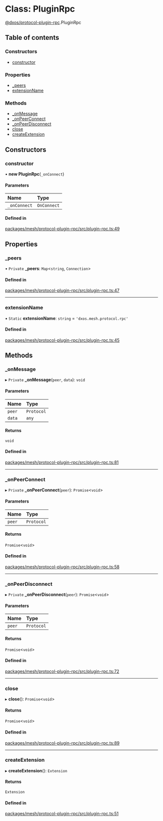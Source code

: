 # Class: PluginRpc

[@dxos/protocol-plugin-rpc](../modules/dxos_protocol_plugin_rpc.md).PluginRpc

## Table of contents

### Constructors

- [constructor](dxos_protocol_plugin_rpc.PluginRpc.md#constructor)

### Properties

- [\_peers](dxos_protocol_plugin_rpc.PluginRpc.md#_peers)
- [extensionName](dxos_protocol_plugin_rpc.PluginRpc.md#extensionname)

### Methods

- [\_onMessage](dxos_protocol_plugin_rpc.PluginRpc.md#_onmessage)
- [\_onPeerConnect](dxos_protocol_plugin_rpc.PluginRpc.md#_onpeerconnect)
- [\_onPeerDisconnect](dxos_protocol_plugin_rpc.PluginRpc.md#_onpeerdisconnect)
- [close](dxos_protocol_plugin_rpc.PluginRpc.md#close)
- [createExtension](dxos_protocol_plugin_rpc.PluginRpc.md#createextension)

## Constructors

### constructor

• **new PluginRpc**(`_onConnect`)

#### Parameters

| Name | Type |
| :------ | :------ |
| `_onConnect` | `OnConnect` |

#### Defined in

[packages/mesh/protocol-plugin-rpc/src/plugin-rpc.ts:49](https://github.com/dxos/dxos/blob/32ae9b579/packages/mesh/protocol-plugin-rpc/src/plugin-rpc.ts#L49)

## Properties

### \_peers

• `Private` **\_peers**: `Map`<`string`, `Connection`\>

#### Defined in

[packages/mesh/protocol-plugin-rpc/src/plugin-rpc.ts:47](https://github.com/dxos/dxos/blob/32ae9b579/packages/mesh/protocol-plugin-rpc/src/plugin-rpc.ts#L47)

___

### extensionName

▪ `Static` **extensionName**: `string` = `'dxos.mesh.protocol.rpc'`

#### Defined in

[packages/mesh/protocol-plugin-rpc/src/plugin-rpc.ts:45](https://github.com/dxos/dxos/blob/32ae9b579/packages/mesh/protocol-plugin-rpc/src/plugin-rpc.ts#L45)

## Methods

### \_onMessage

▸ `Private` **_onMessage**(`peer`, `data`): `void`

#### Parameters

| Name | Type |
| :------ | :------ |
| `peer` | `Protocol` |
| `data` | `any` |

#### Returns

`void`

#### Defined in

[packages/mesh/protocol-plugin-rpc/src/plugin-rpc.ts:81](https://github.com/dxos/dxos/blob/32ae9b579/packages/mesh/protocol-plugin-rpc/src/plugin-rpc.ts#L81)

___

### \_onPeerConnect

▸ `Private` **_onPeerConnect**(`peer`): `Promise`<`void`\>

#### Parameters

| Name | Type |
| :------ | :------ |
| `peer` | `Protocol` |

#### Returns

`Promise`<`void`\>

#### Defined in

[packages/mesh/protocol-plugin-rpc/src/plugin-rpc.ts:58](https://github.com/dxos/dxos/blob/32ae9b579/packages/mesh/protocol-plugin-rpc/src/plugin-rpc.ts#L58)

___

### \_onPeerDisconnect

▸ `Private` **_onPeerDisconnect**(`peer`): `Promise`<`void`\>

#### Parameters

| Name | Type |
| :------ | :------ |
| `peer` | `Protocol` |

#### Returns

`Promise`<`void`\>

#### Defined in

[packages/mesh/protocol-plugin-rpc/src/plugin-rpc.ts:72](https://github.com/dxos/dxos/blob/32ae9b579/packages/mesh/protocol-plugin-rpc/src/plugin-rpc.ts#L72)

___

### close

▸ **close**(): `Promise`<`void`\>

#### Returns

`Promise`<`void`\>

#### Defined in

[packages/mesh/protocol-plugin-rpc/src/plugin-rpc.ts:89](https://github.com/dxos/dxos/blob/32ae9b579/packages/mesh/protocol-plugin-rpc/src/plugin-rpc.ts#L89)

___

### createExtension

▸ **createExtension**(): `Extension`

#### Returns

`Extension`

#### Defined in

[packages/mesh/protocol-plugin-rpc/src/plugin-rpc.ts:51](https://github.com/dxos/dxos/blob/32ae9b579/packages/mesh/protocol-plugin-rpc/src/plugin-rpc.ts#L51)
